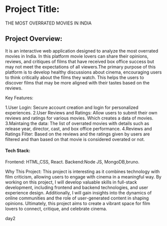# Project Title:
THE MOST OVERRATED MOVIES IN INDIA

## Project Overview:
It is an  interactive web application designed to analyze  the most overrated movies in India. In this platform movie lovers can share their opinions, reviews, and critiques of films that have received box office success but may not meet the expectations of all viewers.The primary purpose of this platform is to develop healthy discussions about cinema, encouraging users to think critically about the films they watch. This helps the users to discover films that may be more aligned with their tastes based on the reviews.

Key Features:

1.User Login: Secure account creation and login for personalized experiences.
2.User Reviews and Ratings: Allow users to submit their own reviews and ratings for various movies. Which creates a data of movies.
3.Maintaing the data: The list of overrated movies with details such as release year, director, cast, and box office performance.
4.Reviews and Ratings Filter: Based on the reviews and the ratings given by users are filtered and than based on that movie is considered overated or not.

#### Tech Stack:

Frontend: HTML,CSS, React.
Backend:Node JS, MongoDB,bruno.

Why This Project: This project is interesting as it combines technology with film criticism, allowing users to engage with cinema in a meaningful way. By working on this project, I will develop valuable skills in full-stack development, including frontend and backend technologies, and user experience design. Additionally, I will gain insights into the dynamics of online communities and the role of user-generated content in shaping opinions. Ultimately, this project aims to create a vibrant space for film lovers to connect, critique, and celebrate cinema.


day2
